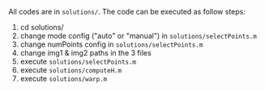 All codes are in `solutions/`. The code can be executed as follow steps:

1. cd solutions/
2. change mode config ("auto" or "manual") in `solutions/selectPoints.m`
3. change numPoints config in `solutions/selectPoints.m`
4. change img1 & img2 paths in the 3 files
5. execute `solutions/selectPoints.m`
6. execute `solutions/computeH.m`
7. execute `solutions/warp.m`


